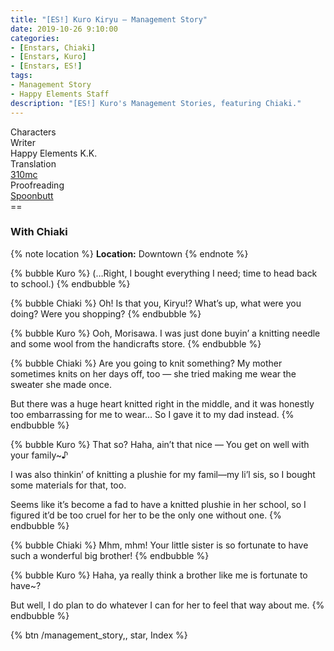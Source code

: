 ```yaml
---
title: "[ES!] Kuro Kiryu – Management Story"
date: 2019-10-26 9:10:00
categories:
- [Enstars, Chiaki]
- [Enstars, Kuro]
- [Enstars, ES!]
tags:
- Management Story
- Happy Elements Staff
description: "[ES!] Kuro's Management Stories, featuring Chiaki."
---
```

<div class="three-wrapper" style="--storyColor:#965e7d;--storyColor-rgb:150,94,125;--storyColor-h:326.8;--storyColor-s: 23%;--storyColor-l:47.8%;">
    <div class="info-area">
        <div class="info">
            <div class="info-item characters">
                <div class="label">
                    Characters
                </div>
                <div class="value">
                <a href="/categories/Enstars/Kuro" character="Kuro"></a>
								<a href="/categories/Enstars/Chiaki" character="Chiaki"></a>
                </div>
            </div>
            <div class="info-item one">
                <div class="label">
                    Writer
                </div>
                <div class="value">
                    Happy Elements K.K.
                </div>
            </div>
            <div class="info-item two">
                <div class="label">
                    Translation
                </div>
                <div class="value">
                    <a href="/about">310mc</a>
                </div>
            </div>
            <div class="info-item three">
                <div class="label">
                   Proofreading
                </div>
                <div class="value">
                    <a href="https://twitter.com/spoonbutt">Spoonbutt</a>
                </div>
            </div>
        </div>
    </div>
</div>

<!-- more -->
<link rel="stylesheet" href="">
==

### With Chiaki

{% note location %}
**Location:** Downtown
{% endnote %}

{% bubble Kuro %}
(…Right, I bought everything I need; time to head back to school.)
{% endbubble %}

{% bubble Chiaki %}
Oh! Is that you, Kiryu!? What’s up, what were you doing? Were you shopping?
{% endbubble %}

{% bubble Kuro %}
Ooh, Morisawa. I was just done buyin’ a knitting needle and some wool from the handicrafts store.
{% endbubble %}

{% bubble Chiaki %}
Are you going to knit something? My mother sometimes knits on her days off, too — she tried making me wear the sweater she made once.

But there was a huge heart knitted right in the middle, and it was honestly too embarrassing for me to wear… So I gave it to my dad instead.
{% endbubble %}

{% bubble Kuro %}
That so? Haha, ain’t that nice — You get on well with your family~♪

I was also thinkin’ of knitting a plushie for my famil—my li’l sis, so I bought some materials for that, too.

Seems like it’s become a fad to have a knitted plushie in her school, so I figured it’d be too cruel for her to be the only one without one.
{% endbubble %}

{% bubble Chiaki %}
Mhm, mhm! Your little sister is so fortunate to have such a wonderful big brother!
{% endbubble %}

{% bubble Kuro %}
Haha, ya really think a brother like me is fortunate to have~?

But well, I do plan to do whatever I can for her to feel that way about me.
{% endbubble %}

<div toc>{% btn /management_story,, star, Index %}</div>
